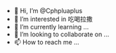 - 👋 Hi, I’m @Cphpluaplus
- 👀 I’m interested in 吃喝拉撒
- 🌱 I’m currently learning ...
- 💞️ I’m looking to collaborate on ...
- 📫 How to reach me ...

<!---
Cphpluaplus/Cphpluaplus is a ✨ special ✨ repository because its `README.md` (this file) appears on your GitHub profile.
You can click the Preview link to take a look at your changes.
--->
